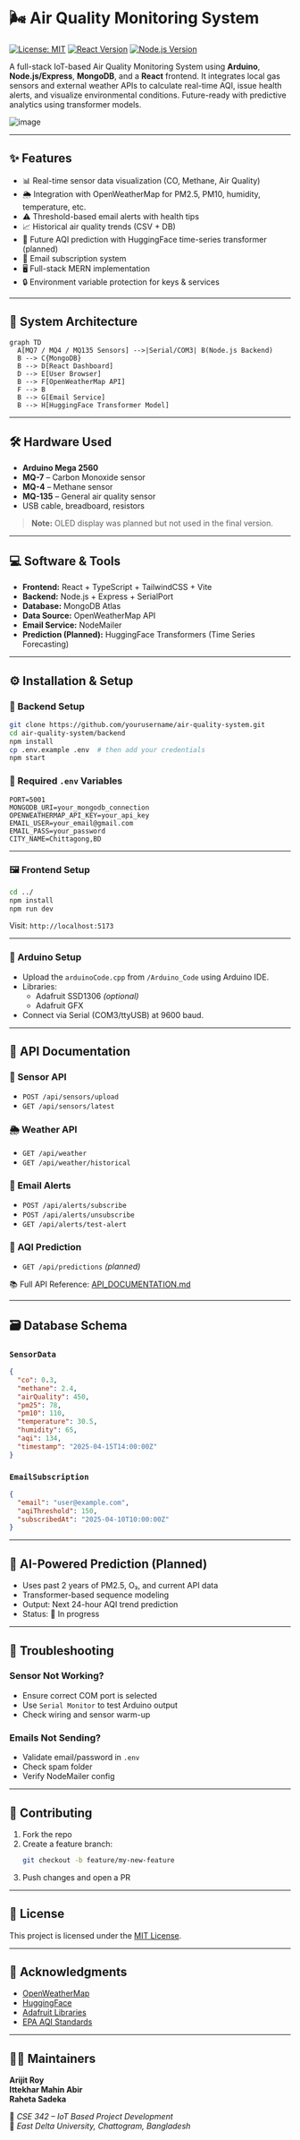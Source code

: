 # 🌬️ Air Quality Monitoring System

[![License: MIT](https://img.shields.io/badge/License-MIT-yellow.svg)](https://opensource.org/licenses/MIT)
[![React Version](https://img.shields.io/badge/React-18.2.0-blue)](https://react.dev/)
[![Node.js Version](https://img.shields.io/badge/Node.js-18.x-green)](https://nodejs.org/)

A full-stack IoT-based Air Quality Monitoring System using **Arduino**, **Node.js/Express**, **MongoDB**, and a **React** frontend. It integrates local gas sensors and external weather APIs to calculate real-time AQI, issue health alerts, and visualize environmental conditions. Future-ready with predictive analytics using transformer models.

![image](https://github.com/user-attachments/assets/1a00ca6a-1d35-4120-aa06-eb7c39fc1f35)

---

## ✨ Features

- 📊 Real-time sensor data visualization (CO, Methane, Air Quality)
- 🌦️ Integration with OpenWeatherMap for PM2.5, PM10, humidity, temperature, etc.
- ⚠️ Threshold-based email alerts with health tips
- 📈 Historical air quality trends (CSV + DB)
- 🔮 Future AQI prediction with HuggingFace time-series transformer (planned)
- 📨 Email subscription system
- 🖥️ Full-stack MERN implementation
- 🔒 Environment variable protection for keys & services

---

## 🧠 System Architecture

```mermaid
graph TD
  A[MQ7 / MQ4 / MQ135 Sensors] -->|Serial/COM3| B(Node.js Backend)
  B --> C{MongoDB}
  B --> D[React Dashboard]
  D --> E[User Browser]
  B --> F[OpenWeatherMap API]
  F --> B
  B --> G[Email Service]
  B --> H[HuggingFace Transformer Model]
```

---

## 🛠️ Hardware Used

- **Arduino Mega 2560**
- **MQ-7** – Carbon Monoxide sensor
- **MQ-4** – Methane sensor
- **MQ-135** – General air quality sensor
- USB cable, breadboard, resistors  
> **Note:** OLED display was planned but not used in the final version.

---

## 💻 Software & Tools

- **Frontend:** React + TypeScript + TailwindCSS + Vite
- **Backend:** Node.js + Express + SerialPort
- **Database:** MongoDB Atlas
- **Data Source:** OpenWeatherMap API
- **Email Service:** NodeMailer
- **Prediction (Planned):** HuggingFace Transformers (Time Series Forecasting)

---

## ⚙️ Installation & Setup

### 🔌 Backend Setup

```bash
git clone https://github.com/yourusername/air-quality-system.git
cd air-quality-system/backend
npm install
cp .env.example .env  # then add your credentials
npm start
```

### 🧾 Required `.env` Variables

```env
PORT=5001
MONGODB_URI=your_mongodb_connection
OPENWEATHERMAP_API_KEY=your_api_key
EMAIL_USER=your_email@gmail.com
EMAIL_PASS=your_password
CITY_NAME=Chittagong,BD
```

---

### 🖼️ Frontend Setup

```bash
cd ../
npm install
npm run dev
```

Visit: `http://localhost:5173`

---

### 🔁 Arduino Setup

- Upload the `arduinoCode.cpp` from `/Arduino_Code` using Arduino IDE.
- Libraries:
  - Adafruit SSD1306 *(optional)*
  - Adafruit GFX
- Connect via Serial (COM3/ttyUSB) at 9600 baud.

---

## 🧪 API Documentation

### 📡 Sensor API

- `POST /api/sensors/upload`
- `GET /api/sensors/latest`

### 🌦 Weather API

- `GET /api/weather`
- `GET /api/weather/historical`

### 📧 Email Alerts

- `POST /api/alerts/subscribe`
- `POST /api/alerts/unsubscribe`
- `GET /api/alerts/test-alert`

### 🔮 AQI Prediction

- `GET /api/predictions` *(planned)*

📚 Full API Reference: [API_DOCUMENTATION.md](./API_DOCUMENTATION.md)

---

## 🗃️ Database Schema

### `SensorData`

```json
{
  "co": 0.3,
  "methane": 2.4,
  "airQuality": 450,
  "pm25": 78,
  "pm10": 110,
  "temperature": 30.5,
  "humidity": 65,
  "aqi": 134,
  "timestamp": "2025-04-15T14:00:00Z"
}
```

### `EmailSubscription`

```json
{
  "email": "user@example.com",
  "aqiThreshold": 150,
  "subscribedAt": "2025-04-10T10:00:00Z"
}
```

---

## 🧠 AI-Powered Prediction (Planned)

- Uses past 2 years of PM2.5, O₃, and current API data
- Transformer-based sequence modeling
- Output: Next 24-hour AQI trend prediction
- Status: 🔄 In progress

---

## 🔧 Troubleshooting

### Sensor Not Working?
- Ensure correct COM port is selected
- Use `Serial Monitor` to test Arduino output
- Check wiring and sensor warm-up

### Emails Not Sending?
- Validate email/password in `.env`
- Check spam folder
- Verify NodeMailer config

---

## 🙌 Contributing

1. Fork the repo
2. Create a feature branch:
   ```bash
   git checkout -b feature/my-new-feature
   ```
3. Push changes and open a PR

---

## 📝 License

This project is licensed under the [MIT License](LICENSE).

---

## 🙏 Acknowledgments

- [OpenWeatherMap](https://openweathermap.org/)
- [HuggingFace](https://huggingface.co/)
- [Adafruit Libraries](https://github.com/adafruit)
- [EPA AQI Standards](https://www.airnow.gov/aqi/aqi-basics/)

---

## 👨‍💻 Maintainers

**Arijit Roy**  
**Ittekhar Mahin Abir**  
**Raheta Sadeka**

📘 *CSE 342 – IoT Based Project Development*  
📍 *East Delta University, Chattogram, Bangladesh*

